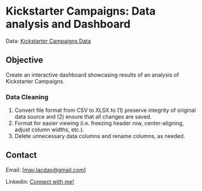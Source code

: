 # Kickstarter Campaigns: Data analysis and Dashboard

Data: [Kickstarter Campaigns Data](data/Data_Kickstarter_Projects.csv)

## Objective

Create an interactive dashboard showcasing results of an analysis of Kickstarter Campaigns.

### Data Cleaning

1. Convert file format from CSV to XLSX to (1) preserve integrity of original data source and (2) ensure that all changes are saved.
2. Format for easier viewing (i.e. freezing header row, center-aligning, adjust column widths, etc.).
3. Delete unnecessary data columns and rename columns, as needed.

## Contact

Email: [may.lacdao@gmail.com]

Linkedin: [Connect with me!](https://www.linkedin.com/in/maylacdao/)
